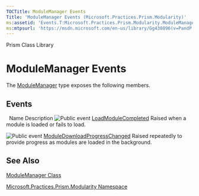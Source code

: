 ```yaml
---
TOCTitle: ModuleManager Events
Title: 'ModuleManager Events (Microsoft.Practices.Prism.Modularity)'
ms:assetid: 'Events.T:Microsoft.Practices.Prism.Modularity.ModuleManager'
ms:mtpsurl: 'https://msdn.microsoft.com/en-us/library/Gg430896(v=PandP.50)'
---
```


Prism Class Library

ModuleManager Events
====================


The [ModuleManager](https://msdn.microsoft.com/en-us/library/microsoft.practices.prism.modularity.modulemanager(v=pandp.50)) type exposes the following members.

Events
------

<span id="eventTableToggle"></span>
 
Name
Description
![](https://msdn.microsoft.com/en-us/Gg430896.pubevent(en-us,PandP.50).gif "Public event")
[LoadModuleCompleted](https://msdn.microsoft.com/en-us/library/microsoft.practices.prism.modularity.modulemanager.loadmodulecompleted(v=pandp.50))
Raised when a module is loaded or fails to load.

![](https://msdn.microsoft.com/en-us/Gg430896.pubevent(en-us,PandP.50).gif "Public event")
[ModuleDownloadProgressChanged](https://msdn.microsoft.com/en-us/library/microsoft.practices.prism.modularity.modulemanager.moduledownloadprogresschanged(v=pandp.50))
Raised repeatedly to provide progress as modules are loaded in the background.

See Also
--------

<span id="seeAlsoToggle"></span>
[ModuleManager Class](https://msdn.microsoft.com/en-us/library/microsoft.practices.prism.modularity.modulemanager(v=pandp.50))

[Microsoft.Practices.Prism.Modularity Namespace](https://msdn.microsoft.com/en-us/library/microsoft.practices.prism.modularity(v=pandp.50))
